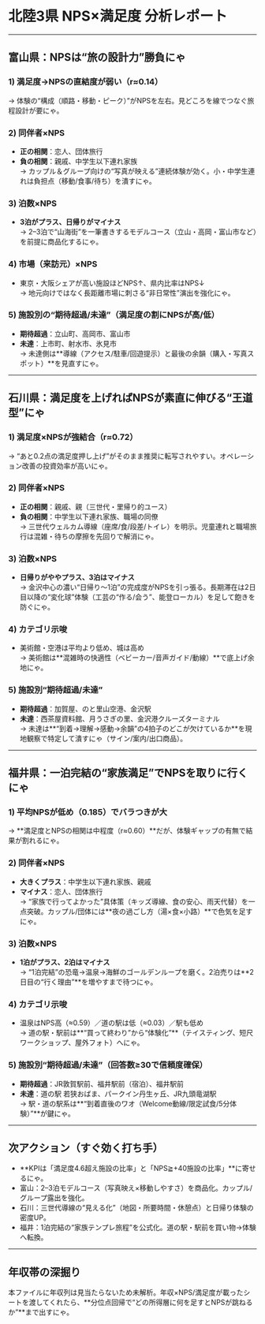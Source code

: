 # 北陸3県 NPS×満足度 分析レポート

---

## 富山県：NPSは“旅の設計力”勝負にゃ

### 1) 満足度→NPSの直結度が弱い（r≈0.14）
→ 体験の“構成（順路・移動・ピーク）”がNPSを左右。見どころを線でつなぐ旅程設計が要にゃ。

### 2) 同伴者×NPS
- **正の相関**：恋人、団体旅行  
- **負の相関**：親戚、中学生以下連れ家族  
→ カップル＆グループ向けの“写真が映える”連続体験が効く。小・中学生連れは負担点（移動/食事/待ち）を潰すにゃ。

### 3) 泊数×NPS
- **3泊がプラス、日帰りがマイナス**  
→ 2–3泊で“山海街”を一筆書きするモデルコース（立山・高岡・富山市など）を前提に商品化するにゃ。

### 4) 市場（来訪元）×NPS
- 東京・大阪シェアが高い施設ほどNPS↑、県内比率はNPS↓  
→ 地元向けではなく長距離市場に刺さる“非日常性”演出を強化にゃ。

### 5) 施設別の“期待超過/未達”（満足度の割にNPSが高/低）
- **期待超過**：立山町、高岡市、富山市  
- **未達**：上市町、射水市、氷見市  
→ 未達側は**導線（アクセス/駐車/回遊提示）と最後の余韻（購入・写真スポット）**を見直すにゃ。

---

## 石川県：満足度を上げればNPSが素直に伸びる“王道型”にゃ

### 1) 満足度×NPSが強結合（r≈0.72）
→ “あと0.2点の満足度押し上げ”がそのまま推奨に転写されやすい。オペレーション改善の投資効率が高いにゃ。

### 2) 同伴者×NPS
- **正の相関**：親戚、親（三世代・里帰り的ユース）  
- **負の相関**：中学生以下連れ家族、職場の同僚  
→ 三世代ウェルカム導線（座席/食/段差/トイレ）を明示。児童連れと職場旅行は混雑・待ちの摩擦を先回りで解消にゃ。

### 3) 泊数×NPS
- **日帰りがややプラス、3泊はマイナス**  
→ 金沢中心の濃い“日帰り〜1泊”の完成度がNPSを引っ張る。長期滞在は2日目以降の“変化球”体験（工芸の“作る/会う”、能登ローカル）を足して飽きを防ぐにゃ。

### 4) カテゴリ示唆
- 美術館・空港は平均より低め、城は高め  
→ 美術館は**混雑時の快適性（ベビーカー/音声ガイド/動線）**で底上げ余地にゃ。

### 5) 施設別“期待超過/未達”
- **期待超過**：加賀屋、のと里山空港、金沢駅  
- **未達**：西茶屋資料館、月うさぎの里、金沢港クルーズターミナル  
→ 未達は**“到着→理解→感動→余韻”の4拍子のどこが欠けているか**を現地観察で特定して潰すにゃ（サイン/案内/出口商品）。

---

## 福井県：一泊完結の“家族満足”でNPSを取りに行くにゃ

### 1) 平均NPSが低め（0.185）でバラつきが大
→ **満足度とNPSの相関は中程度（r≈0.60）**だが、体験ギャップの有無で結果が割れるにゃ。

### 2) 同伴者×NPS
- **大きくプラス**：中学生以下連れ家族、親戚  
- **マイナス**：恋人、団体旅行  
→ “家族で行ってよかった”具体策（キッズ導線、食の安心、雨天代替）を一点突破。カップル/団体には**夜の過ごし方（湯×食×小路）**で色気を足すにゃ。

### 3) 泊数×NPS
- **1泊がプラス、2泊はマイナス**  
→ “1泊完結”の恐竜→温泉→海鮮のゴールデンループを磨く。2泊売りは**2日目の“行く理由”**を増やすまで待つにゃ。

### 4) カテゴリ示唆
- 温泉はNPS高（≈0.59）／道の駅は低（≈0.03）／駅も低め  
→ 道の駅・駅前は**“買って終わり”から“体験化”**（テイスティング、短尺ワークショップ、屋外フォト）へにゃ。

### 5) 施設別“期待超過/未達”（回答数≥30で信頼度確保）
- **期待超過**：JR敦賀駅前、福井駅前（宿泊）、福井駅前  
- **未達**：道の駅 若狭おばま、パークイン丹生ヶ丘、JR九頭竜湖駅  
→ 駅・道の駅系は**“到着直後のワオ（Welcome動線/限定試食/5分体験）”**が鍵にゃ。

---

## 次アクション（すぐ効く打ち手）

- **KPIは「満足度4.6超え施設の比率」と「NPS≧+40施設の比率」**に寄せるにゃ。
- 富山：2–3泊モデルコース（写真映え×移動しやすさ）を商品化。カップル/グループ露出を強化。
- 石川：三世代導線の“見える化”（地図・所要時間・休憩点）と日帰り体験の密度UP。
- 福井：1泊完結の“家族テンプレ旅程”を公式化。道の駅・駅前を買い物→体験へ転換。

---

## 年収帯の深掘り
本ファイルに年収列は見当たらないため未解析。年収×NPS/満足度が載ったシートを渡してくれたら、**分位点回帰で“どの所得層に何を足すとNPSが跳ねるか”**まで出すにゃ。
